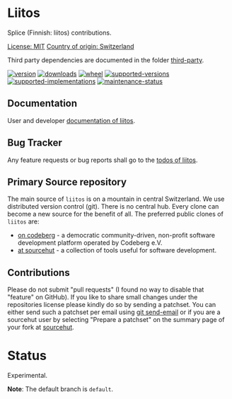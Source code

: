 # Liitos

Splice (Finnish: liitos) contributions.

[License: MIT](https://git.sr.ht/~sthagen/liitos/tree/default/item/LICENSE)
[Country of origin: Switzerland](https://git.sr.ht/~sthagen/liitos/tree/default/item/COUNTRY-OF-ORIGIN)

Third party dependencies are documented in the folder [third-party](docs/third-party/README.md).

[![version](https://img.shields.io/pypi/v/liitos.svg?style=flat)](https://pypi.python.org/pypi/liitos/)
[![downloads](https://static.pepy.tech/badge/liitos/month)](https://pepy.tech/project/liitos)
[![wheel](https://img.shields.io/pypi/wheel/liitos.svg?style=flat)](https://pypi.python.org/pypi/liitos/)
[![supported-versions](https://img.shields.io/pypi/pyversions/liitos.svg?style=flat)](https://pypi.python.org/pypi/liitos/)
[![supported-implementations](https://img.shields.io/pypi/implementation/liitos.svg?style=flat)](https://pypi.python.org/pypi/liitos/)
[![maintenance-status](https://img.shields.io/github/commit-activity/y/sthagen/liitos.svg?style=flat)](https://git.sr.ht/~sthagen/liitos/log)

## Documentation

User and developer [documentation of liitos](https://codes.dilettant.life/docs/liitos).

## Bug Tracker

Any feature requests or bug reports shall go to the [todos of liitos](https://todo.sr.ht/~sthagen/liitos).

## Primary Source repository

The main source of `liitos` is on a mountain in central Switzerland.
We use distributed version control (git).
There is no central hub.
Every clone can become a new source for the benefit of all.
The preferred public clones of `liitos` are:

* [on codeberg](https://codeberg.org/sthagen/liitos) - a democratic community-driven, non-profit software development platform operated by Codeberg e.V.
* [at sourcehut](https://git.sr.ht/~sthagen/liitos) - a collection of tools useful for software development.

## Contributions

Please do not submit "pull requests" (I found no way to disable that "feature" on GitHub).
If you like to share small changes under the repositories license please kindly do so by sending a patchset.
You can either send such a patchset per email using [git send-email](https://git-send-email.io) or 
if you are a sourcehut user by selecting "Prepare a patchset" on the summary page of your fork at [sourcehut](https://git.sr.ht/).

# Status

Experimental.

**Note**: The default branch is `default`. 
